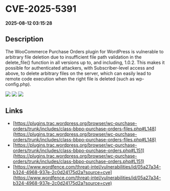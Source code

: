 # CVE-2025-5391

**2025-08-12 03:15:28**

## Description
The WooCommerce Purchase Orders plugin for WordPress is vulnerable to arbitrary file deletion due to insufficient file path validation in the delete_file() function in all versions up to, and including, 1.0.2. This makes it possible for authenticated attackers, with Subscriber-level access and above, to delete arbitrary files on the server, which can easily lead to remote code execution when the right file is deleted (such as wp-config.php).

![](https://img.shields.io/static/v1?label=Score&message=8.1&color=red)
![](https://img.shields.io/static/v1?label=Severity&message=HIGH&color=red)
![](https://img.shields.io/static/v1?label=CWE&message=Traversal&color=green)

## Links
- [https://plugins.trac.wordpress.org/browser/wc-purchase-orders/trunk/includes/class-bbpo-purchase-orders-files.php#L148](https://plugins.trac.wordpress.org/browser/wc-purchase-orders/trunk/includes/class-bbpo-purchase-orders-files.php#L148)
- [https://plugins.trac.wordpress.org/browser/wc-purchase-orders/trunk/includes/class-bbpo-purchase-orders.php#L151](https://plugins.trac.wordpress.org/browser/wc-purchase-orders/trunk/includes/class-bbpo-purchase-orders.php#L151)
- [https://www.wordfence.com/threat-intel/vulnerabilities/id/05a27a34-b324-4968-937e-2c0d24175d2a?source=cve](https://www.wordfence.com/threat-intel/vulnerabilities/id/05a27a34-b324-4968-937e-2c0d24175d2a?source=cve)
